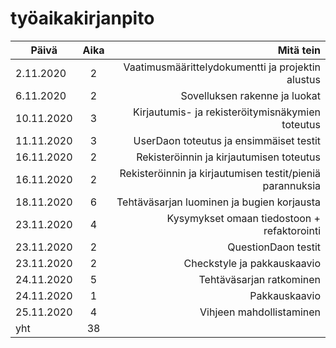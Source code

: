 # **työaikakirjanpito**

 Päivä        | Aika        | Mitä tein                            |
| ------------- |:--------:| ----------------------------------------:|
| 2.11.2020  | 2 | Vaatimusmäärittelydokumentti ja projektin alustus    |
| 6.11.2020 | 2 | Sovelluksen rakenne ja luokat |
| 10.11.2020 | 3 | Kirjautumis- ja rekisteröitymisnäkymien toteutus |
| 11.11.2020 | 3 | UserDaon toteutus ja ensimmäiset testit |
| 16.11.2020 | 2 | Rekisteröinnin ja kirjautumisen toteutus |
| 16.11.2020 | 2 | Rekisteröinnin ja kirjautumisen testit/pieniä parannuksia |
| 18.11.2020 | 6 | Tehtäväsarjan luominen ja bugien korjausta |
| 23.11.2020 | 4 | Kysymykset omaan tiedostoon + refaktorointi |
| 23.11.2020 | 2 | QuestionDaon testit |
| 23.11.2020 | 2 | Checkstyle ja pakkauskaavio |
| 24.11.2020 | 5 | Tehtäväsarjan ratkominen |
| 24.11.2020 | 1 | Pakkauskaavio |
| 25.11.2020 | 4 | Vihjeen mahdollistaminen |
| yht | 38 | |
